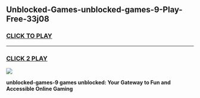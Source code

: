 
## Unblocked-Games-unblocked-games-9-Play-Free-33j08
<h3>
<a href="https://premium76.site?title=unblocked-games-9&ref=17A">CLICK TO PLAY</a></h3>
<hr>

<h3>
<a href="https://premium76.site?title=unblocked-games-9&ref=17A">CLICK 2 PLAY</a>
  
</h3>

<a href="https://premium76.site?title=unblocked-games-9&ref=17A"><img src="https://clearcache.store/games.png"></a>


**unblocked-games-9 games unblocked: Your Gateway to Fun and Accessible Online Gaming**
